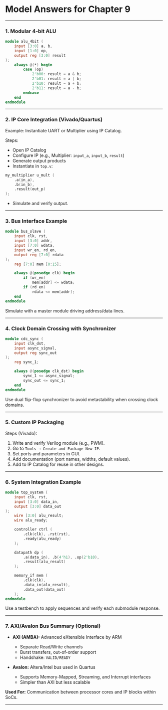 # Model Answers for Chapter 9

---

### 1. **Modular 4-bit ALU**

```verilog
module alu_4bit (
    input [3:0] a, b,
    input [1:0] op,
    output reg [3:0] result
);
    always @(*) begin
        case (op)
            2'b00: result = a & b;
            2'b01: result = a | b;
            2'b10: result = a + b;
            2'b11: result = a - b;
        endcase
    end
endmodule
```

---

### 2. **IP Core Integration (Vivado/Quartus)**

Example: Instantiate UART or Multiplier using IP Catalog.

Steps:
- Open IP Catalog
- Configure IP (e.g., Multiplier: `input_a`, `input_b`, `result`)
- Generate output products
- Instantiate in `top.v`:
```verilog
my_multiplier u_mult (
    .a(in_a),
    .b(in_b),
    .result(out_p)
);
```
- Simulate and verify output.

---

### 3. **Bus Interface Example**

```verilog
module bus_slave (
    input clk, rst,
    input [3:0] addr,
    input [7:0] wdata,
    input wr_en, rd_en,
    output reg [7:0] rdata
);
    reg [7:0] mem [0:15];

    always @(posedge clk) begin
        if (wr_en)
            mem[addr] <= wdata;
        if (rd_en)
            rdata <= mem[addr];
    end
endmodule
```

Simulate with a master module driving address/data lines.

---

### 4. **Clock Domain Crossing with Synchronizer**

```verilog
module cdc_sync (
    input clk_dst,
    input async_signal,
    output reg sync_out
);
    reg sync_1;

    always @(posedge clk_dst) begin
        sync_1 <= async_signal;
        sync_out <= sync_1;
    end
endmodule
```

Use dual flip-flop synchronizer to avoid metastability when crossing clock domains.

---

### 5. **Custom IP Packaging**

Steps (Vivado):
1. Write and verify Verilog module (e.g., PWM).
2. Go to `Tools → Create and Package New IP`.
3. Set ports and parameters in GUI.
4. Add documentation (port names, widths, default values).
5. Add to IP Catalog for reuse in other designs.

---

### 6. **System Integration Example**

```verilog
module top_system (
    input clk, rst,
    input [3:0] data_in,
    output [3:0] data_out
);
    wire [3:0] alu_result;
    wire alu_ready;

    controller ctrl (
        .clk(clk), .rst(rst),
        .ready(alu_ready)
    );

    datapath dp (
        .a(data_in), .b(4'h1), .op(2'b10),
        .result(alu_result)
    );

    memory_if mem (
        .clk(clk),
        .data_in(alu_result),
        .data_out(data_out)
    );
endmodule
```

Use a testbench to apply sequences and verify each submodule response.

---

### 7. **AXI/Avalon Bus Summary (Optional)**

- **AXI (AMBA):** Advanced eXtensible Interface by ARM
  - Separate Read/Write channels
  - Burst transfers, out-of-order support
  - Handshake: `VALID/READY`

- **Avalon:** Altera/Intel bus used in Quartus
  - Supports Memory-Mapped, Streaming, and Interrupt interfaces
  - Simpler than AXI but less scalable

**Used For:** Communication between processor cores and IP blocks within SoCs.

---

